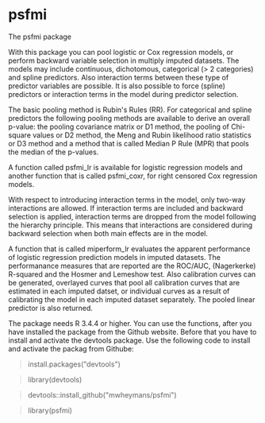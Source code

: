 # psfmi

The psfmi package 

With this package you can pool logistic or Cox regression models,
or perform backward variable selection in multiply imputed datasets. 
The models may include continuous, dichotomous, categorical (> 2 
categories) and spline predictors. Also interaction terms between these type of 
predictor variables are possible. It is also possible to force (spline)  
predictors or interaction terms in the model during predictor selection.

The basic pooling method is Rubin's Rules (RR). For categorical and 
spline predictors the following pooling methods are available to derive
an overall p-value: the pooling covariance matrix or D1 method,
the pooling of Chi-square values or D2 method, the Meng and Rubin 
likelihood ratio statistics or D3 method and a method that is 
called Median P Rule (MPR) that pools the median of the p-values.

A function called psfmi_lr is available for logistic regression 
models and another function that is called psfmi_coxr, 
for right censored Cox regression models.

With respect to introducing interaction terms in the model, only 
two-way interactions are allowed. If interaction terms are included 
and backward selection is applied, interaction terms are dropped 
from the model following the hierarchy principle. This means
that interactions are considered during backward selection when both
main effects are in the model.

A function that is called miperform_lr evaluates the apparent performance 
of logistic regression prediction models in imputed datasets. 
The performanance measures that are reported are the ROC/AUC, 
(Nagerkerke) R-squared and the Hosmer and Lemeshow test. 
Also calibration curves can be generated, overlayed curves that pool 
all calibration curves that are estimated in each imputed datset, 
or individual curves as a result of calibrating the model in each 
imputed dataset separately. The pooled linear predictor is also returned.

The package needs R 3.4.4 or higher. You can use the functions, 
after you have installed the package from the Github website. 
Before that you have to install and activate the devtools package. 
Use the following code to install and activate the packag from Githube:

> install.packages("devtools")

> library(devtools)

> devtools::install_github("mwheymans/psfmi")

> library(psfmi)

